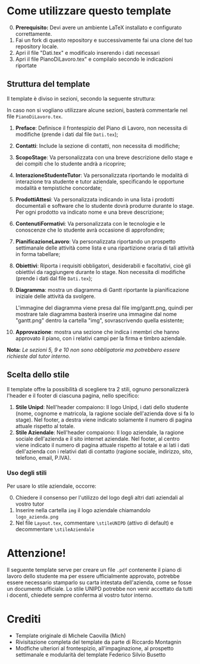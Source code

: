 # Come utilizzare questo template
0. **Prerequisito:** Devi avere un ambiente LaTeX installato e configurato correttamente.
1. Fai un fork di questo repository e successivamente fai una clone del tuo repository locale.
2. Apri il file "Dati.tex" e modificalo inserendo i dati necessari
3. Apri il file PianoDiLavoro.tex" e compilalo secondo le indicazioni riportate

## Struttura del template
Il template è diviso in sezioni, secondo la seguente struttura:

In caso non si vogliano utilizzare alcune sezioni, basterà commentarle nel file `PianoDiLavoro.tex`.

1. **Preface**: Definisce il frontespizio del Piano di Lavoro, non necessita di modifiche (prende i dati dal file `Dati.tex`); 
2. **Contatti**: Include la sezione di contatti, non necessita di modifiche; 
3. **ScopoStage**: Va personalizzata con una breve descrizione dello stage e dei compiti che lo studente andrà a ricoprire;
4. **InterazioneStudenteTutor**: Va personalizzata riportando le modalità di interazione tra studente e tutor aziendale, specificando le opportune modalità e tempistiche concordate;
5. **ProdottiAttesi**: Va personalizzata indicando in una lista i prodotti documentali e software che lo studente dovrà produrre durante lo stage. Per ogni prodotto va indicato nome e una breve descrizione;
6. **ContenutiFormativi**: Va personalizzata con le tecnologie e le conoscenze che lo studente avrà occasione di approfondire;
7. **PianificazioneLavoro**: Va personalizzata riportando un prospetto settimanale delle attività come lista e una ripartizione oraria di tali attività in forma tabellare;
8. **Obiettivi**: Riporta i requisiti obbligatori, desiderabili e facoltativi, cioè gli obiettivi da raggiungere durante lo stage. Non necessita di modifiche (prende i dati dal file `Dati.tex`);
9. **Diagramma**: mostra un diagramma di Gantt riportante la pianificazione iniziale delle attività da svolgere.

   L'immagine del diagramma viene presa dal file img/gantt.png, quindi per mostrare tale diagramma basterà inserire una immagine dal nome "gantt.png" dentro la cartella "img", sovrascrivendo quella esistente;
10. **Approvazione**: mostra una sezione che indica i membri che hanno approvato il piano, con i relativi campi per la firma e timbro aziendale.

**Nota:** _Le sezioni 5, 9 e 10 non sono obbligatorie ma potrebbero essere richieste dal tutor interno._

## Scelta dello stile
Il template offre la possibilità di scegliere tra 2 stili, ognuno personalizzerà l'header e il footer di ciascuna pagina, nello specifico:
1. **Stile Unipd**: Nell'header compaiono: Il logo Unipd, i dati dello studente (nome, cognome e matricola, la ragione sociale dell'azienda dove si fa lo stage). 
Nel footer, a destra viene indicato solamente il numero di pagina attuale rispetto al totale.
2. **Stile Aziendale**: Nell'header compaiono: Il logo aziendale, la ragione sociale dell'azienda e il sito internet aziendale. 
Nel footer, al centro viene indicato il numero di pagina attuale rispetto al totale e ai lati i dati dell'azienda con i relativi dati di contatto (ragione sociale, indirizzo, sito, telefono, email, P.IVA).

### Uso degli stili

Per usare lo stile aziendale, occorre:

0. Chiedere il consenso per l'utilizzo del logo degli altri dati aziendali al vostro tutor
1. Inserire nella cartella `img` il logo aziendale chiamandolo `logo_azienda.png`
2. Nel file `Layout.tex`, commentare `\stileUNIPD` (attivo di default) e decommentare `\stileAziendale`

# Attenzione!
Il seguente template serve per creare un file `.pdf` contenente il piano di lavoro dello studente ma per essere ufficialmente approvato, potrebbe essere necessario stamparlo su carta intestata dell'azienda, come se fosse un documento ufficiale. Lo stile UNIPD potrebbe non venir accettato da tutti i docenti, chiedete sempre conferma al vostro tutor interno.

# Crediti
- Template originale di Michele Caovilla (Mich)
- Rivisitazione completa del template da parte di Riccardo Montagnin
- Modfiche ulteriori al frontespizio, all'impaginazione, al prospetto settimanale e modularità del template Federico Silvio Busetto